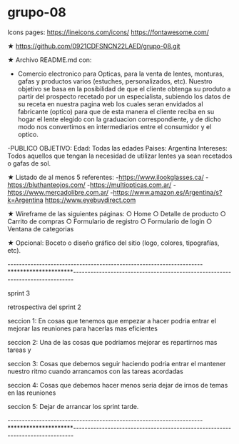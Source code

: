 # grupo-08
Icons pages:
https://lineicons.com/icons/
https://fontawesome.com/


★ https://github.com/0921CDFSNCN22LAED/grupo-08.git

★ Archivo README.md con:
- Comercio electronico para Opticas, para la venta de lentes, monturas, gafas y productos varios (estuches, personalizados, etc). 
Nuestro objetivo se basa en la posibilidad de que el cliente
obtenga su produto a partir del prospecto recetado por un especialista, subiendo los datos de su receta en nuestra pagina web los cuales seran envidados al fabricante (optico) para que de esta manera el cliente reciba en su hogar el lente elegido con la graduacion correspondiente, y de dicho modo nos convertimos en intermediarios entre el consumidor y el optico.

-PUBLICO OBJETIVO: Edad: Todas las edades
                   Paises: Argentina
                   Intereses: Todos aquellos que tengan la necesidad de utilizar lentes ya sean recetados o gafas de sol.

★ Listado de al menos 5 referentes:
-https://www.ilookglasses.ca/
-https://bluthanteojos.com/
-https://multiopticas.com.ar/
-https://www.mercadolibre.com.ar/
-https://www.amazon.es/Argentina/s?k=Argentina
https://www.eyebuydirect.com

★ Wireframe de las siguientes páginas:
○ Home
○ Detalle de producto
○ Carrito de compras
○ Formulario de registro
○ Formulario de login
○ Ventana de categorias

★ Opcional: Boceto o diseño gráfico del sitio (logo, colores, tipografías, etc).

--------------------------------------------------------------------*********************------------------------------------------------------------------------------


sprint 3

retrospectiva del sprint 2

seccion 1: En cosas que tenemos que empezar a hacer podria entrar el mejorar las reuniones para hacerlas mas eficientes

seccion 2: Una de las cosas que podriamos mejorar es repartirnos mas tareas y

seccion 3: Cosas que debemos seguir haciendo podria entrar el mantener nuestro ritmo cuando arrancamos con las tareas acordadas

seccion 4: Cosas que debemos hacer menos seria dejar de irnos de temas en las reuniones

seccion 5: Dejar de arrancar los sprint tarde.


--------------------------------------------------------------------*********************------------------------------------------------------------------------------

